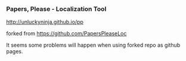 ### **Papers, Please** - Localization Tool

http://unluckyninja.github.io/pp

forked from https://github.com/PapersPleaseLoc

It seems some problems will happen when using forked repo as github pages.
